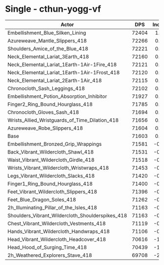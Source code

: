 # Single - cthun-yogg-vf
| Actor | DPS | Increase |
|---|:---:|:---:|
|Embellishment_Blue_Silken_Lining|72404|1.12%|
|Azureweave_Mantle_Slippers_418|72266|0.93%|
|Shoulders_Amice_of_the_Blue_418|72221|0.86%|
|Neck_Elemental_Lariat_3Earth_418|72160|0.78%|
|Neck_Elemental_Lariat_1Earth-1Air-1Fire_418|72121|0.72%|
|Neck_Elemental_Lariat_1Earth-1Air-1Frost_418|72120|0.72%|
|Neck_Elemental_Lariat_2Earth-1Air_418|72115|0.72%|
|Chronocloth_Sash_Leggings_418|72102|0.70%|
|Embellishment_Potion_Absorption_Inhibitor|71927|0.45%|
|Finger2_Ring_Bound_Hourglass_418|71785|0.26%|
|Chronocloth_Gloves_Sash_418|71694|0.13%|
|Wrists_Allied_Wristguards_of_Time_Dilation_418|71656|0.07%|
|Azureweave_Robe_Slippers_418|71604|0.00%|
|Base|71603|0.00%|
|Embellishment_Bronzed_Grip_Wrappings|71581|-0.03%|
|Back_Vibrant_Wildercloth_Shawl_418|71531|-0.10%|
|Waist_Vibrant_Wildercloth_Girdle_418|71518|-0.12%|
|Wrists_Vibrant_Wildercloth_Wristwraps_418|71453|-0.21%|
|Legs_Vibrant_Wildercloth_Slacks_418|71420|-0.25%|
|Finger1_Ring_Bound_Hourglass_418|71400|-0.28%|
|Feet_Vibrant_Wildercloth_Slippers_418|71396|-0.29%|
|Feet_Blue_Dragon_Soles_418|71262|-0.48%|
|2h_Illuminating_Pillar_of_the_Isles_418|71163|-0.61%|
|Shoulders_Vibrant_Wildercloth_Shoulderspikes_418|71163|-0.61%|
|Chest_Vibrant_Wildercloth_Vestments_418|71119|-0.68%|
|Hands_Vibrant_Wildercloth_Handwraps_418|71106|-0.69%|
|Head_Vibrant_Wildercloth_Headcover_418|70616|-1.38%|
|Head_Hood_of_Surging_Time_418|70439|-1.63%|
|2h_Weathered_Explorers_Stave_418|69708|-2.65%|
